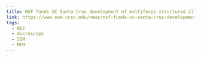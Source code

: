 ```yaml
---
title: NSF funds UC Santa Cruz development of multifocus structured illumination microscope
link: https://www.soe.ucsc.edu/news/nsf-funds-uc-santa-cruz-development-multifocus-structured-illumination-microscope
tags:
  - NSF
  - microscopy
  - SIM
  - MFM
---
```

